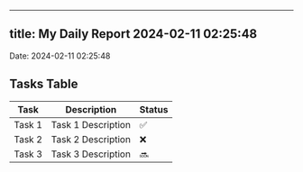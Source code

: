 
---
title: My Daily Report 2024-02-11 02:25:48
---

Date: 2024-02-11 02:25:48

## Tasks Table

| Task | Description | Status |
|------|-------------|--------|
| Task 1 | Task 1 Description | ✅ |
| Task 2 | Task 2 Description | ❌ |
| Task 3 | Task 3 Description | 🔜 |
